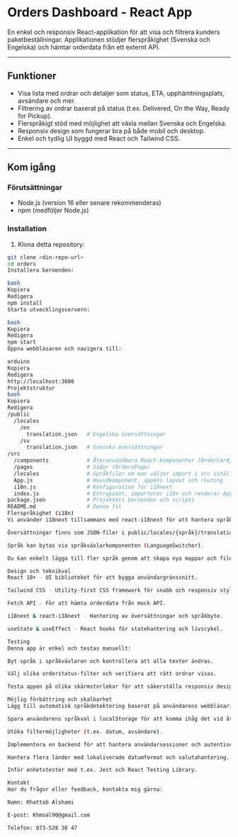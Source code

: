 # Orders Dashboard - React App

En enkel och responsiv React-applikation för att visa och filtrera kunders paketbeställningar. Applikationen stödjer flerspråkighet (Svenska och Engelska) och hämtar orderdata från ett externt API.

---

## Funktioner

- Visa lista med ordrar och detaljer som status, ETA, upphämtningsplats, avsändare och mer.
- Filtrering av ordrar baserat på status (t.ex. Delivered, On the Way, Ready for Pickup).
- Flerspråkigt stöd med möjlighet att växla mellan Svenska och Engelska.
- Responsiv design som fungerar bra på både mobil och desktop.
- Enkel och tydlig UI byggd med React och Tailwind CSS.

---

## Kom igång

### Förutsättningar

- Node.js (version 16 eller senare rekommenderas)
- npm (medföljer Node.js)

### Installation

1. Klona detta repository:

```bash
git clone <din-repo-url>
cd orders
Installera beroenden:

bash
Kopiera
Redigera
npm install
Starta utvecklingsservern:

bash
Kopiera
Redigera
npm start
Öppna webbläsaren och navigera till:

arduino
Kopiera
Redigera
http://localhost:3000
Projektstruktur
bash
Kopiera
Redigera
/public
  /locales
    /en
      translation.json   # Engelska översättningar
    /sv
      translation.json   # Svenska översättningar
/src
  /components            # Återanvändbara React-komponenter (OrderCard, LanguageSwitcher)
  /pages                 # Sidor (OrdersPage)
  /locales               # Språkfiler om man väljer import i src istället för public
  App.js                 # Huvudkomponent, appens layout och routing
  i18n.js                # Konfiguration för i18next
  index.js               # Entrypoint, importerar i18n och renderar App
package.json             # Projektets beroenden och scripts
README.md                # Denna fil
Flerspråkighet (i18n)
Vi använder i18next tillsammans med react-i18next för att hantera språk.

Översättningar finns som JSON-filer i public/locales/{språk}/translation.json.

Språk kan bytas via språkväxlarkomponenten (LanguageSwitcher).

Du kan enkelt lägga till fler språk genom att skapa nya mappar och filer i locales.

Design och teknikval
React 18+ - UI biblioteket för att bygga användargränssnitt.

Tailwind CSS - Utility-first CSS framework för snabb och responsiv styling.

Fetch API - För att hämta orderdata från mock API.

i18next & react-i18next - Hantering av översättningar och språkbyte.

useState & useEffect - React hooks för statehantering och livscykel.

Testing
Denna app är enkel och testas manuellt:

Byt språk i språkväxlaren och kontrollera att alla texter ändras.

Välj olika orderstatus-filter och verifiera att rätt ordrar visas.

Testa appen på olika skärmstorlekar för att säkerställa responsiv design.

Möjlig förbättring och skalbarhet
Lägg till automatisk språkdetektering baserat på användarens webbläsarinställningar.

Spara användarens språkval i localStorage för att komma ihåg det vid återbesök.

Utöka filtermöjligheter (t.ex. datum, avsändare).

Implementera en backend för att hantera användarsessioner och autentisering.

Hantera flera länder med lokaliserade datumformat och valutahantering.

Inför enhetstester med t.ex. Jest och React Testing Library.

Kontakt
Har du frågor eller feedback, kontakta mig gärna:

Namn: Khattab Alshami

E-post: Khmoal90@gmail.com

Telefon: 073-528 38 47

